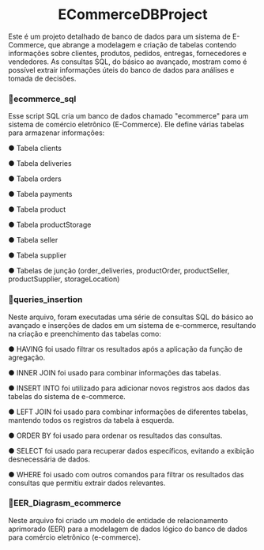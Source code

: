 <h1 align="center">ECommerceDBProject</h1>

Este é um projeto detalhado de banco de dados para um sistema de E-Commerce, que abrange a modelagem e criação de tabelas contendo informações sobre clientes, produtos, pedidos, entregas, 
fornecedores e vendedores. As consultas SQL, do básico ao avançado, mostram como é possível extrair informações úteis do banco de dados para análises e tomada de decisões.

### 📁ecommerce_sql
Esse script SQL cria um banco de dados chamado "ecommerce" para um sistema de comércio eletrônico (E-Commerce). Ele define várias tabelas para armazenar informações:

● Tabela clients 

● Tabela deliveries

● Tabela orders

● Tabela payments

● Tabela product

● Tabela productStorage

● Tabela seller

● Tabela supplier

● Tabelas de junção (order_deliveries, productOrder, productSeller, productSupplier, storageLocation)

### 📁queries_insertion
Neste arquivo, foram executadas uma série de consultas SQL do básico ao avançado e inserções de dados em um sistema de e-commerce, resultando na criação e preenchimento das tabelas como:

● HAVING foi usado filtrar os resultados após a aplicação da função de agregação.

● INNER JOIN foi usado para combinar informações das tabelas.

● INSERT INTO foi utilizado para adicionar novos registros aos dados das tabelas do sistema de e-commerce.

● LEFT JOIN foi usado para combinar informações de diferentes tabelas, mantendo todos os registros da tabela à esquerda.

● ORDER BY foi usado para ordenar os resultados das consultas.

● SELECT foi usado para recuperar dados específicos, evitando a exibição desnecessária de dados.

● WHERE foi usado com outros comandos para filtrar os resultados das consultas que permitiu extrair dados relevantes.

### 📁EER_Diagrasm_ecommerce
Neste arquivo foi criado um modelo de entidade de relacionamento aprimorado (EER) para a modelagem de dados lógico do banco de dados para comércio eletrônico (e-commerce).
